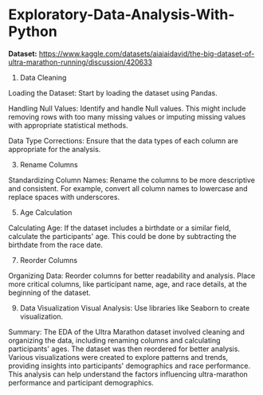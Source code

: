 # Exploratory-Data-Analysis-With-Python
**Dataset:** https://www.kaggle.com/datasets/aiaiaidavid/the-big-dataset-of-ultra-marathon-running/discussion/420633

1. Data Cleaning

Loading the Dataset: Start by loading the dataset using Pandas.

Handling Null Values: Identify and handle Null values. This might include removing rows with too many missing values or imputing missing values with appropriate statistical methods.

Data Type Corrections: Ensure that the data types of each column are appropriate for the analysis.

3. Rename Columns

Standardizing Column Names: Rename the columns to be more descriptive and consistent. For example, convert all column names to lowercase and replace spaces with underscores.

5. Age Calculation

Calculating Age: If the dataset includes a birthdate or a similar field, calculate the participants' age. This could be done by subtracting the birthdate from the race date.

7. Reorder Columns

Organizing Data: Reorder columns for better readability and analysis. Place more critical columns, like participant name, age, and race details, at the beginning of the dataset.

9. Data Visualization
Visual Analysis: Use libraries like Seaborn to create visualization.

Summary:
The EDA of the Ultra Marathon dataset involved cleaning and organizing the data, including renaming columns and calculating participants' ages. The dataset was then reordered for better analysis. Various visualizations were created to explore patterns and trends, providing insights into participants' demographics and race performance. This analysis can help understand the factors influencing ultra-marathon performance and participant demographics.

